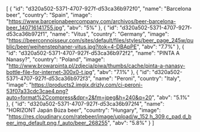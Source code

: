 
[
  {
    "id": "d320a502-5371-4707-927f-d53ca36b972f0",
    "name": "Barcelona beer",
    "country": "Spain",
    "image": "https://www.barcelonabeercompany.com/archivos/beer-barcelona-beer_140716141755.jpg",
    "abv": "5%"
  },
  {
    "id": "d320a502-5371-4707-927f-d53ca36b972f1",
    "name": "Vitus",
    "country": "Germany",
    "image": "https://beerconnoisseur.com/sites/default/files/styles/beer_page_245w/public/beer/weihenstephaner-vitus.jpg?itok=4-DBApPE",
    "abv": "7.7%"
  },
  {
    "id": "d320a502-5371-4707-927f-d53ca36b972f2",
    "name": "PINTA A Nanasy?",
    "country": "Poland",
    "image": "http://www.browarpinta.pl/zdjecia/piwa/thumbs/cache/pinta-a-nanasy-bottle-file-for-internet-300x0-t.jpg",
    "abv": "7.1%"
  },
  {
    "id": "d320a502-5371-4707-927f-d53ca36b972f3",
    "name": "Peroni",
    "country": "Italy",
    "image": "https://products2.imgix.drizly.com/ci-peroni-53f07a33cdc3cae4.png?auto=format%2Ccompress&dpr=2&fm=jpeg&h=240&q=20",
    "abv": "5.1%"
  },
  {
    "id": "d320a502-5371-4707-927f-d53ca36b972f4",
    "name": "HORIZONT Japán Búza beer",
    "country": "Hungary",
    "image": "https://res.cloudinary.com/ratebeer/image/upload/w_152,h_309,c_pad,d_beer_img_default.png,f_auto/beer_268255",
    "abv": "5.8%"
  }
]
